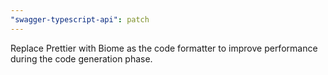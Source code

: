 ```yaml
---
"swagger-typescript-api": patch
---
```


Replace Prettier with Biome as the code formatter to improve performance during the code generation phase.
